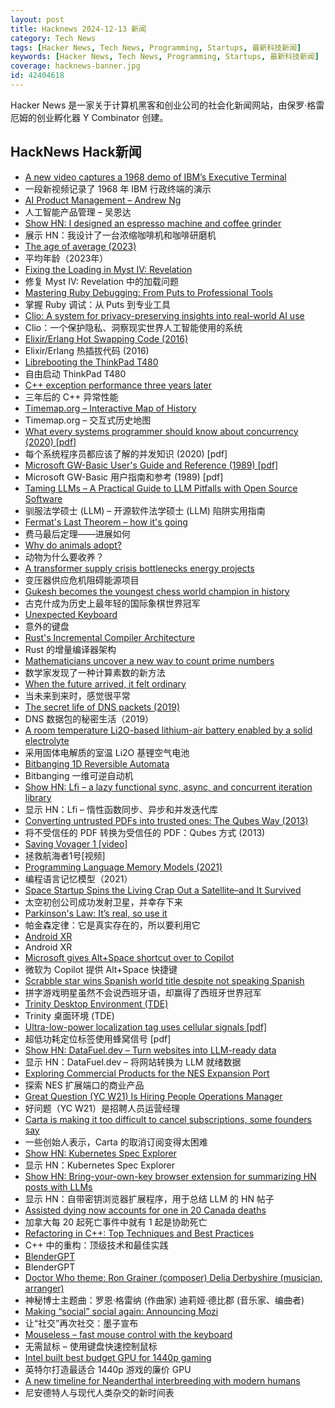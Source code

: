 ```yaml
---
layout: post
title: Hacknews 2024-12-13 新闻
category: Tech News
tags: [Hacker News, Tech News, Programming, Startups, 最新科技新闻]
keywords: [Hacker News, Tech News, Programming, Startups, 最新科技新闻]
coverage: hacknews-banner.jpg
id: 42404618
---
```


Hacker News 是一家关于计算机黑客和创业公司的社会化新闻网站，由保罗·格雷厄姆的创业孵化器 Y Combinator 创建。

## HackNews Hack新闻

- [A new video captures a 1968 demo of IBM’s Executive Terminal](https://spectrum.ieee.org/ibm-demo)
- 一段新视频记录了 1968 年 IBM 行政终端的演示
- [AI Product Management – Andrew Ng](https://www.deeplearning.ai/the-batch/issue-279/)
- 人工智能产品管理 – 吴恩达
- [Show HN: I designed an espresso machine and coffee grinder](https://velofuso.com)
- 展示 HN：我设计了一台浓缩咖啡机和咖啡研磨机
- [The age of average (2023)](https://www.alexmurrell.co.uk/articles/the-age-of-average)
- 平均年龄（2023年）
- [Fixing the Loading in Myst IV: Revelation](https://medium.com/@tomysshadow/fixing-the-loading-in-myst-iv-revelation-86e2814afbf8)
- 修复 Myst IV: Revelation 中的加载问题
- [Mastering Ruby Debugging: From Puts to Professional Tools](https://blog.jetbrains.com/ruby/2024/12/mastering_ruby_debugging/)
- 掌握 Ruby 调试：从 Puts 到专业工具
- [Clio: A system for privacy-preserving insights into real-world AI use](https://www.anthropic.com/research/clio)
- Clio：一个保护隐私、洞察现实世界人工智能使用的系统
- [Elixir/Erlang Hot Swapping Code (2016)](https://kennyballou.com/blog/2016/12/elixir-hot-swapping/index.html)
- Elixir/Erlang 热插拔代码 (2016)
- [Librebooting the ThinkPad T480](https://ezntek.com/posts/librebooting-the-thinkpad-t480-20241207t0933/)
- 自由启动 ThinkPad T480
- [C++ exception performance three years later](http://databasearchitects.blogspot.com/2024/12/c-exception-performance-three-years.html)
- 三年后的 C++ 异常性能
- [Timemap.org – Interactive Map of History](https://www.oldmapsonline.org/en/history/regions)
- Timemap.org – 交互式历史地图
- [What every systems programmer should know about concurrency (2020) [pdf]](https://assets.bitbashing.io/papers/concurrency-primer.pdf)
- 每个系统程序员都应该了解的并发知识 (2020) [pdf]
- [Microsoft GW-Basic User's Guide and Reference (1989) [pdf]](https://bitsavers.computerhistory.org/pdf/microsoft/gw-basic/Microsoft_GW-BASIC_Users_Guide_and_Reference_1989.pdf)
- Microsoft GW-Basic 用户指南和参考 (1989) [pdf]
- [Taming LLMs – A Practical Guide to LLM Pitfalls with Open Source Software](https://www.souzatharsis.com/tamingLLMs/markdown/toc.html)
- 驯服法学硕士 (LLM) – 开源软件法学硕士 (LLM) 陷阱实用指南
- [Fermat's Last Theorem – how it's going](https://xenaproject.wordpress.com/2024/12/11/fermats-last-theorem-how-its-going/)
- 费马最后定理——进展如何
- [Why do animals adopt?](https://nautil.us/why-do-animals-adopt-1168695/)
- 动物为什么要收养？
- [A transformer supply crisis bottlenecks energy projects](https://spectrum.ieee.org/transformer-shortage)
- 变压器供应危机阻碍能源项目
- [Gukesh becomes the youngest chess world champion in history](https://lichess.org/@/Lichess/blog/wcc-2024-round-14-gukesh-becomes-the-youngest-world-champion-in-history/cDggdNZw)
- 古克什成为历史上最年轻的国际象棋世界冠军
- [Unexpected Keyboard](https://github.com/Julow/Unexpected-Keyboard)
- 意外的键盘
- [Rust's Incremental Compiler Architecture](https://lwn.net/Articles/997784/)
- Rust 的增量编译器架构
- [Mathematicians uncover a new way to count prime numbers](https://www.quantamagazine.org/mathematicians-uncover-a-new-way-to-count-prime-numbers-20241211/)
- 数学家发现了一种计算素数的新方法
- [When the future arrived, it felt ordinary](https://worksinprogress.co/issue/the-world-of-tomorrow/)
- 当未来到来时，感觉很平常
- [The secret life of DNS packets (2019)](https://stripe.com/blog/secret-life-of-dns)
- DNS 数据包的秘密生活（2019）
- [A room temperature Li2O-based lithium-air battery enabled by a solid electrolyte](https://www.science.org/doi/10.1126/science.abq1347)
- 采用固体电解质的室温 Li2O 基锂空气电池
- [Bitbanging 1D Reversible Automata](https://richiejp.com/1d-reversible-automata)
- Bitbanging 一维可逆自动机
- [Show HN: Lfi – a lazy functional sync, async, and concurrent iteration library](https://lfi.dev/)
- 显示 HN：Lfi – 惰性函数同步、异步和并发迭代库
- [Converting untrusted PDFs into trusted ones: The Qubes Way (2013)](https://blog.invisiblethings.org/2013/02/21/converting-untrusted-pdfs-into-trusted.html)
- 将不受信任的 PDF 转换为受信任的 PDF：Qubes 方式 (2013)
- [Saving Voyager 1 [video]](https://www.youtube.com/watch?v=dF_9YcehCZo)
- 拯救航海者1号[视频]
- [Programming Language Memory Models (2021)](https://research.swtch.com/plmm)
- 编程语言记忆模型（2021）
- [Space Startup Spins the Living Crap Out a Satellite–and It Survived](https://gizmodo.com/space-startup-spins-the-living-crap-out-a-satellite-and-it-actually-survived-2000535495)
- 太空初创公司成功发射卫星，并幸存下来
- [Parkinson's Law: It’s real, so use it](https://theengineeringmanager.substack.com/p/parkinsons-law-its-real-so-use-it)
- 帕金森定律：它是真实存在的，所以要利用它
- [Android XR](https://blog.google/products/android/android-xr/)
- Android XR
- [Microsoft gives Alt+Space shortcut over to Copilot](https://www.theregister.com/2024/12/11/microsoft_copilot_keyboard_shortcut/)
- 微软为 Copilot 提供 Alt+Space 快捷键
- [Scrabble star wins Spanish world title despite not speaking Spanish](https://www.theguardian.com/world/2024/dec/10/scrabble-star-nigel-richards-wins-spanish-world-title-despite-not-speaking-spanish)
- 拼字游戏明星虽然不会说西班牙语，却赢得了西班牙世界冠军
- [Trinity Desktop Environment (TDE)](https://www.trinitydesktop.org/)
- Trinity 桌面环境 (TDE)
- [Ultra-low-power localization tag uses cellular signals [pdf]](https://www.cs.umd.edu/~nakul/assets/papers/litefoot_sensys2024_nakul.pdf)
- 超低功耗定位标签使用蜂窝信号 [pdf]
- [Show HN: DataFuel.dev – Turn websites into LLM-ready data](https://www.datafuel.dev/)
- 显示 HN：DataFuel.dev – 将网站转换为 LLM 就绪数据
- [Exploring Commercial Products for the NES Expansion Port](https://tedium.co/2024/12/02/nintendo-expansion-port-history/)
- 探索 NES 扩展端口的商业产品
- [Great Question (YC W21) Is Hiring People Operations Manager](https://www.ycombinator.com/companies/great-question/jobs/QnZ7Jyj-great-question-w21-is-hiring-people-operations-manager-to-democratize-ux-research-at-scale)
- 好问题（YC W21）是招聘人员运营经理
- [Carta is making it too difficult to cancel subscriptions, some founders say](https://techcrunch.com/2024/12/12/carta-is-making-it-too-difficult-to-cancel-subscriptions-some-founders-say/)
- 一些创始人表示，Carta 的取消订阅变得太困难
- [Show HN: Kubernetes Spec Explorer](https://kubespec.dev/)
- 显示 HN：Kubernetes Spec Explorer
- [Show HN: Bring-your-own-key browser extension for summarizing HN posts with LLMs](https://github.com/ivanyu/hn-tldr-extension)
- 显示 HN：自带密钥浏览器扩展程序，用于总结 LLM 的 HN 帖子
- [Assisted dying now accounts for one in 20 Canada deaths](https://www.bbc.com/news/articles/c0j1z14p57po)
- 加拿大每 20 起死亡事件中就有 1 起是协助死亡
- [Refactoring in C++: Top Techniques and Best Practices](https://blog.jetbrains.com/clion/2024/12/refactoring-in-cpp/)
- C++ 中的重构：顶级技术和最佳实践
- [BlenderGPT](https://www.blendergpt.org/)
- BlenderGPT
- [Doctor Who theme: Ron Grainer (composer) Delia Derbyshire (musician, arranger)](https://www.nfsa.gov.au/collection/curated/asset/102424-doctor-who-theme-ron-grainer-composer-and-delia-derbyshire-musician)
- 神秘博士主题曲：罗恩·格雷纳 (作曲家) 迪莉娅·德比郡 (音乐家、编曲者)
- [Making “social” social again: Announcing Mozi](https://ev.medium.com/making-social-social-again-0126fa5c6ce8)
- 让“社交”再次社交：墨子宣布
- [Mouseless – fast mouse control with the keyboard](https://mouseless.click/)
- 无需鼠标 – 使用键盘快速控制鼠标
- [Intel built best budget GPU for 1440p gaming](https://www.tomshardware.com/pc-components/gpus/intel-arc-b580-review-the-new-usd249-gpu-champion-has-arrived)
- 英特尔打造最适合 1440p 游戏的廉价 GPU
- [A new timeline for Neanderthal interbreeding with modern humans](https://news.berkeley.edu/2024/12/12/a-new-timeline-for-neanderthal-interbreeding-with-modern-humans/)
- 尼安德特人与现代人类杂交的新时间表

